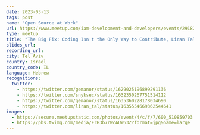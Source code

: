 ```yaml
---
date: 2023-03-13
tags: post
name: "Open Source at Work"
url: https://www.meetup.com/iam-development-and-developers/events/291826401/
type: meetup
title: "The Big Fix: Coding Isn't the Only Way to Contribute, Liran Tal"
slides_url:
recording_url: 
city: Tel Aviv
country: Israel
country_code: IL
language: Hebrew
recognitions:
  twitter:
    - https://twitter.com/gemanor/status/1629025196899291136
    - https://twitter.com/snyksec/status/1632350267751514112
    - https://twitter.com/gemanor/status/1635360228178034690
    - https://twitter.com/liran_tal/status/1635554669362544641
images:
  - https://secure.meetupstatic.com/photos/event/4/c/f/7/600_510859703.webp?w=3840
  - https://pbs.twimg.com/media/FrH3b7rWcAUW63Z?format=jpg&name=large
---
```


